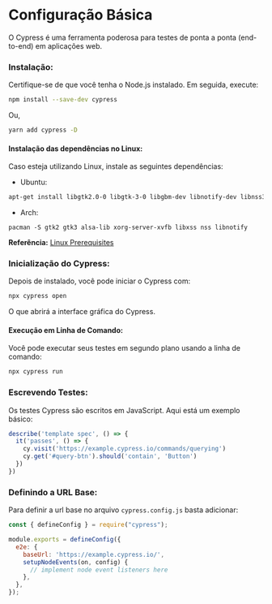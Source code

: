 # **Configuração Básica**

O Cypress é uma ferramenta poderosa para testes de ponta a ponta (end-to-end) em aplicações web. 

### **Instalação:**

Certifique-se de que você tenha o Node.js instalado. Em seguida, execute:

```bash
npm install --save-dev cypress
```

Ou,

```bash
yarn add cypress -D
```

#### Instalação das dependências no Linux:

Caso esteja utilizando Linux, instale as seguintes dependências:

- Ubuntu:

```bash
apt-get install libgtk2.0-0 libgtk-3-0 libgbm-dev libnotify-dev libnss3 libxss1 libasound2 libxtst6 xauth xvfb
```

- Arch: 

```
pacman -S gtk2 gtk3 alsa-lib xorg-server-xvfb libxss nss libnotify
```

**Referência:** [Linux Prerequisites](https://docs.cypress.io/guides/getting-started/installing-cypress#Linux-Prerequisites)


### **Inicialização do Cypress:**

Depois de instalado, você pode iniciar o Cypress com:

```bash
npx cypress open
```

O que abrirá a interface gráfica do Cypress.

#### **Execução em Linha de Comando:**

Você pode executar seus testes em segundo plano usando a linha de comando:

```bash
npx cypress run
```

### **Escrevendo Testes:**

Os testes Cypress são escritos em JavaScript. Aqui está um exemplo básico:

```javascript
describe('template spec', () => {
  it('passes', () => {
    cy.visit('https://example.cypress.io/commands/querying')
    cy.get('#query-btn').should('contain', 'Button')
  })
})
```

### **Definindo a URL Base:**

Para definir a url base no arquivo `cypress.config.js` basta adicionar:

```javascript
const { defineConfig } = require("cypress");

module.exports = defineConfig({
  e2e: {
    baseUrl: 'https://example.cypress.io/',
    setupNodeEvents(on, config) {
      // implement node event listeners here
    },
  },
});
```
